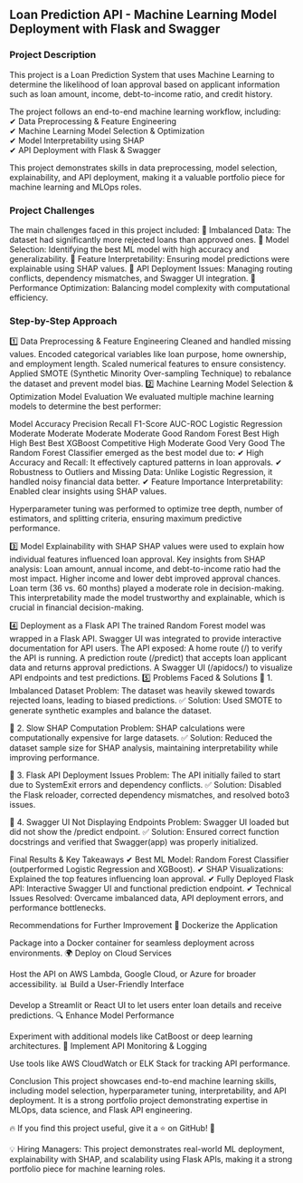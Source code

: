 ## Loan Prediction API - Machine Learning Model Deployment with Flask and Swagger

### Project Description
This project is a Loan Prediction System that uses Machine Learning to determine the likelihood of loan approval based on applicant information such as loan amount, income, debt-to-income ratio, and credit history.

The project follows an end-to-end machine learning workflow, including:<br>
✔ Data Preprocessing & Feature Engineering<br>
✔ Machine Learning Model Selection & Optimization<br>
✔ Model Interpretability using SHAP<br>
✔ API Deployment with Flask & Swagger<br>

This project demonstrates skills in data preprocessing, model selection, explainability, and API deployment, making it a valuable portfolio piece for machine learning and MLOps roles.

### Project Challenges
The main challenges faced in this project included:
🔹 Imbalanced Data: The dataset had significantly more rejected loans than approved ones.
🔹 Model Selection: Identifying the best ML model with high accuracy and generalizability.
🔹 Feature Interpretability: Ensuring model predictions were explainable using SHAP values.
🔹 API Deployment Issues: Managing routing conflicts, dependency mismatches, and Swagger UI integration.
🔹 Performance Optimization: Balancing model complexity with computational efficiency.

### Step-by-Step Approach
1️⃣ Data Preprocessing & Feature Engineering
Cleaned and handled missing values.
Encoded categorical variables like loan purpose, home ownership, and employment length.
Scaled numerical features to ensure consistency.
Applied SMOTE (Synthetic Minority Over-sampling Technique) to rebalance the dataset and prevent model bias.
2️⃣ Machine Learning Model Selection & Optimization
Model Evaluation
We evaluated multiple machine learning models to determine the best performer:

Model	Accuracy	Precision	Recall	F1-Score	AUC-ROC
Logistic Regression	Moderate	Moderate	Moderate	Moderate	Good
Random Forest	Best	High	High	Best	Best
XGBoost	Competitive	High	Moderate	Good	Very Good
The Random Forest Classifier emerged as the best model due to:
✔ High Accuracy and Recall: It effectively captured patterns in loan approvals.
✔ Robustness to Outliers and Missing Data: Unlike Logistic Regression, it handled noisy financial data better.
✔ Feature Importance Interpretability: Enabled clear insights using SHAP values.

Hyperparameter tuning was performed to optimize tree depth, number of estimators, and splitting criteria, ensuring maximum predictive performance.

3️⃣ Model Explainability with SHAP
SHAP values were used to explain how individual features influenced loan approval.
Key insights from SHAP analysis:
Loan amount, annual income, and debt-to-income ratio had the most impact.
Higher income and lower debt improved approval chances.
Loan term (36 vs. 60 months) played a moderate role in decision-making.
This interpretability made the model trustworthy and explainable, which is crucial in financial decision-making.

4️⃣ Deployment as a Flask API
The trained Random Forest model was wrapped in a Flask API.
Swagger UI was integrated to provide interactive documentation for API users.
The API exposed:
A home route (/) to verify the API is running.
A prediction route (/predict) that accepts loan applicant data and returns approval predictions.
A Swagger UI (/apidocs/) to visualize API endpoints and test predictions.
5️⃣ Problems Faced & Solutions
🔹 1. Imbalanced Dataset
Problem: The dataset was heavily skewed towards rejected loans, leading to biased predictions.
✅ Solution: Used SMOTE to generate synthetic examples and balance the dataset.

🔹 2. Slow SHAP Computation
Problem: SHAP calculations were computationally expensive for large datasets.
✅ Solution: Reduced the dataset sample size for SHAP analysis, maintaining interpretability while improving performance.

🔹 3. Flask API Deployment Issues
Problem: The API initially failed to start due to SystemExit errors and dependency conflicts.
✅ Solution: Disabled the Flask reloader, corrected dependency mismatches, and resolved boto3 issues.

🔹 4. Swagger UI Not Displaying Endpoints
Problem: Swagger UI loaded but did not show the /predict endpoint.
✅ Solution: Ensured correct function docstrings and verified that Swagger(app) was properly initialized.

Final Results & Key Takeaways
✔ Best ML Model: Random Forest Classifier (outperformed Logistic Regression and XGBoost).
✔ SHAP Visualizations: Explained the top features influencing loan approval.
✔ Fully Deployed Flask API: Interactive Swagger UI and functional prediction endpoint.
✔ Technical Issues Resolved: Overcame imbalanced data, API deployment errors, and performance bottlenecks.

Recommendations for Further Improvement
🚀 Dockerize the Application

Package into a Docker container for seamless deployment across environments.
🌍 Deploy on Cloud Services

Host the API on AWS Lambda, Google Cloud, or Azure for broader accessibility.
📊 Build a User-Friendly Interface

Develop a Streamlit or React UI to let users enter loan details and receive predictions.
🔍 Enhance Model Performance

Experiment with additional models like CatBoost or deep learning architectures.
📡 Implement API Monitoring & Logging

Use tools like AWS CloudWatch or ELK Stack for tracking API performance.

Conclusion
This project showcases end-to-end machine learning skills, including model selection, hyperparameter tuning, interpretability, and API deployment. It is a strong portfolio project demonstrating expertise in MLOps, data science, and Flask API engineering.

🔥 If you find this project useful, give it a ⭐ on GitHub! 🚀

💡 Hiring Managers: This project demonstrates real-world ML deployment, explainability with SHAP, and scalability using Flask APIs, making it a strong portfolio piece for machine learning roles.

